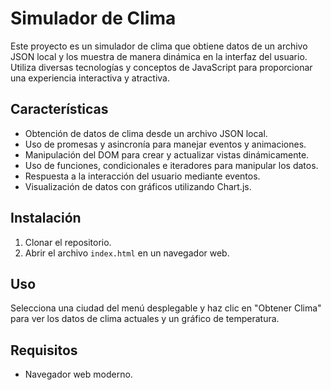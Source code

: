 # Simulador de Clima

Este proyecto es un simulador de clima que obtiene datos de un archivo JSON local y los muestra de manera dinámica en la interfaz del usuario. Utiliza diversas tecnologías y conceptos de JavaScript para proporcionar una experiencia interactiva y atractiva.

## Características

- Obtención de datos de clima desde un archivo JSON local.
- Uso de promesas y asincronía para manejar eventos y animaciones.
- Manipulación del DOM para crear y actualizar vistas dinámicamente.
- Uso de funciones, condicionales e iteradores para manipular los datos.
- Respuesta a la interacción del usuario mediante eventos.
- Visualización de datos con gráficos utilizando Chart.js.

## Instalación

1. Clonar el repositorio.
2. Abrir el archivo `index.html` en un navegador web.

## Uso

Selecciona una ciudad del menú desplegable y haz clic en "Obtener Clima" para ver los datos de clima actuales y un gráfico de temperatura.

## Requisitos

- Navegador web moderno.
